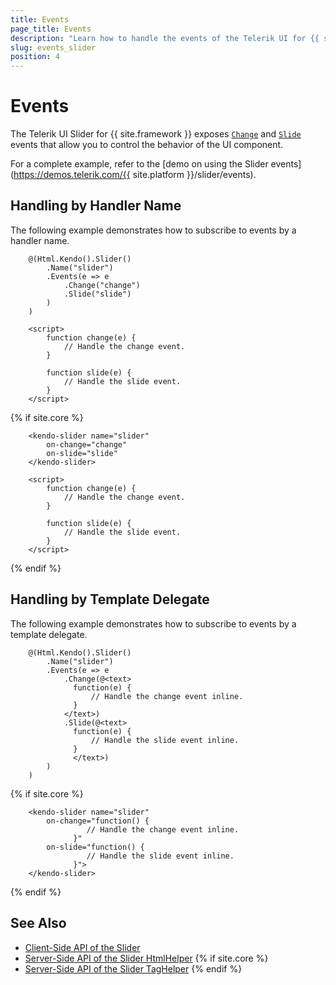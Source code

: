 ```yaml
---
title: Events
page_title: Events
description: "Learn how to handle the events of the Telerik UI for {{ site.framework }} Slider component."
slug: events_slider
position: 4
---
```


# Events

The Telerik UI Slider for {{ site.framework }} exposes [`Change`](/api/kendo.mvc.ui.fluent/slidereventbuilder#changesystemstring) and [`Slide`](/api/kendo.mvc.ui.fluent/slidereventbuilder#slidesystemstring) events that allow you to control the behavior of the UI component.

For a complete example, refer to the [demo on using the Slider events](https://demos.telerik.com/{{ site.platform }}/slider/events).

## Handling by Handler Name

The following example demonstrates how to subscribe to events by a handler name.

```HtmlHelper
    @(Html.Kendo().Slider()
        .Name("slider")
        .Events(e => e
            .Change("change")
            .Slide("slide")
        )
    )

    <script>
        function change(e) {
            // Handle the change event.
        }

        function slide(e) {
            // Handle the slide event.
        }
    </script>
```
{% if site.core %}
```TagHelper
    <kendo-slider name="slider"
        on-change="change"
        on-slide="slide"
    </kendo-slider>

    <script>
        function change(e) {
            // Handle the change event.
        }

        function slide(e) {
            // Handle the slide event.
        }
    </script>
```
{% endif %}

## Handling by Template Delegate

The following example demonstrates how to subscribe to events by a template delegate.

```HtmlHelper
    @(Html.Kendo().Slider()
        .Name("slider")
        .Events(e => e
            .Change(@<text>
              function(e) {
                  // Handle the change event inline.
              }
            </text>)
            .Slide(@<text>
              function(e) {
                  // Handle the slide event inline.
              }
              </text>)
        )
    )
```
{% if site.core %}
```TagHelper
    <kendo-slider name="slider"
        on-change="function() {
                 // Handle the change event inline.
              }"
        on-slide="function() {
                 // Handle the slide event inline.
              }">
    </kendo-slider>
```
{% endif %}

## See Also

* [Client-Side API of the Slider](https://docs.telerik.com/kendo-ui/api/javascript/ui/slider)
* [Server-Side API of the Slider HtmlHelper](/api/slider)
{% if site.core %}
* [Server-Side API of the Slider TagHelper](/api/taghelpers/slider)
{% endif %}


